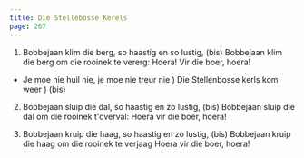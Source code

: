 ```yaml
---
title: Die Stellebosse Kerels
page: 267
---  
```



1. Bobbejaan klim die berg, so haastig en so lustig, (bis)
Bobbejaan klim die berg om die rooinek te vererg:
Hoera! Vir die boer, hoera!


- Je moe nie huil nie, je moe nie treur nie )
Die Stellenbosse kerls kom weer           ) (bis)


2. Bobbejaan sluip die dal, so haastig en zo lustig, (bis)
Bobbejaan sluip die dal om die rooinek t'overval:
Hoera vir die boer, hoera!


3. Bobbejaan kruip die haag, so haastig en zo lustig, (bis)
Bobbejaan kruip die haag om die rooinek te verjaag
Hoera vir die boer, hoera!